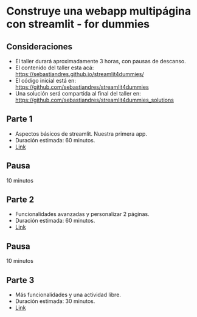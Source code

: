Construye una webapp multipágina con streamlit - for dummies
===============================================================

## Consideraciones
* El taller durará aproximadamente 3 horas, con pausas de descanso.
* El contenido del taller esta acá: https://sebastiandres.github.io/streamlit4dummies/
* El código inicial está en: https://github.com/sebastiandres/streamlit4dummies
* Una solución será compartida al final del taller en: https://github.com/sebastiandres/streamlit4dummies_solutions


## Parte 1
* Aspectos básicos de streamlit. Nuestra primera app.
* Duración estimada: 60 minutos.
* [Link](https://sebastiandres.github.io/streamlit4dummies/parte1)

## Pausa
10 minutos

## Parte 2
* Funcionalidades avanzadas y personalizar 2 páginas.
* Duración estimada: 60 minutos.
* [Link](https://sebastiandres.github.io/streamlit4dummies/parte2)

## Pausa
10 minutos

## Parte 3
* Más funcionalidades y una actividad libre.
* Duración estimada: 30 minutos.
* [Link](https://sebastiandres.github.io/streamlit4dummies/parte3)
